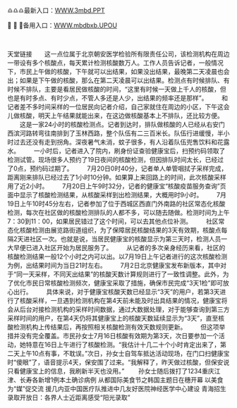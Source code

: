 <p>
	♎♎♎最新入口：<a href="http://www.baidu.com/link?url=6MA2SWnO3Raqke39an_0PUxosM6ZrUGzi1BN9tNnlPW&wd">WWW.3mbd.PPT</a> 
	<p>
		📱
📱
📱备用入口：<a href="http://www.baidu.com/link?url=6MA2SWnO3Raqke39an_0PUxosM6ZrUGzi1BN9tNnlPW&wd">WWW.mbdbxb.UPOU</a> 
	</p>
	<p>
		<br />
	</p>
	<p>
		天堂链接　　这一点位属于北京朝安医学检验所有限责任公司，该检测机构在周边一带设有多个核酸点，每天累计检测核酸数万人。工作人员告诉记者，一般情况下，市民上午做的核酸，下午就可以出结果，如果没出结果，最晚第二天凌晨也会出；如果是下午做的核酸，那么在第二天凌晨可以出结果。检测点有时候排队、有时候不排队，主要是看居民做核酸的时间，“这里有时候一天做上千人的核酸，但也是有时多点、有时少点，不管人多还是人少，出结果的频率还是那样”。
　　和记者差不多时间采样的一位居民向记者介绍，自己家就住在周边的小区，下午这会儿做核酸，明天上午结果就能出来，在这边做核酸基本上不排队，还比较方便。
　　这是一家24小时的核酸检测点。记者到达时，排队做核酸的人已经从右安门西滨河路转弯往南排到了玉林西路，整个队伍有二三百米长。队伍行进缓慢，半小时过去还没有走到拐角。深夜暑气未消，蚊子很多，有人沿着队伍兜售饮料和花露水。
　　一小时后，记者进入了院内，刷身份证查验健康宝后，扫预约码领取了检测试管。现场很多人预约了19日夜间的核酸检测，但因排队时间太长，已经过了0点，预约码过期了。
　　7月20日0时40分，记者单人单管咽拭子采样完成，距离刚来排队已经过去了1小时10分钟。如果算上来回路上的时间，此次核酸采样用了近2小时。
　　7月20日上午9时32分，记者的健康宝“核酸疫苗服务查询”页面中显示了核酸检测结果，从核酸采样到出检测结果，大概用时9小时。
　　7月19日上午10时45分左右，记者参加了位于西城区西直门外南路的社区常态化核酸检测，每次在社区做的核酸检测排队的人都不多，可以随去随做。检测时间为上午7：30到11：00，如果居民错过了这个时间，可以去其他点位补测。
　　社区常态化核酸检测由展览路街道组织，为了保障居民核酸结果的3天有效期，核酸点每隔2天进社区一次。也就是说，当居民健康宝的核酸显示为第三天时，检测人员一大早便已进入社区开始为居民服务了。
　　从记者的多次亲身经历来看，社区的核酸检测结果一般12个小时之内可以出。以7月19日上午记者进行的这次核酸检测为例，出结果时间为当日21时左右。
　　7月2日北京健康宝发布新版本，其中对于“同一天采样，不同天出结果”的核酸天数计算规则进行了一致性调整。此外，为了优化市民日常核酸检测频次，健康宝采取了措施，确保市民完成“3天1检”即可放心出行。
　　具体来说，对于健康宝核酸天数已经显示“3天”的用户，若第3天进行了核酸采样，一旦遇到检测机构在第4天前未能及时出具结果的情况，健康宝将会从后台对接检测机构的采样时间数据，通过大数据处理，对于能够查询到第三方采样时间的用户，在第4天仍将其健康宝上的核酸天数延续显示为“3天”，直至核酸检测机构上传结果后，再按照相关核酸检测有效天数规则更新。
　　但这项举措并没有完全覆盖。市民孙女士7月16日核酸有效期为第3天，次日要参加一个活动，她特意在16日上午进行了核酸检测。“我估计十几二十个小时肯定出来了，第二天上午10点有事，不耽误。”次日，孙女士自驾车抵达活动现场，在门口扫健康宝时“傻眼”了，语音提示4天，保安围了过来。“我解释了，昨天做过核酸，但保安说只看健康宝上的信息，我刷新半天也没用。”
　　孙女士随后拨打了1234重庆江津、长寿各新增1例本土确诊病例
从都国际美食节之韩国主题日在穗开幕 以美食为“媒”促交流
援几内亚中国医疗队推进中几友好医院神经医学中心建设
青海招生录取开放日：各界人士近距离感受“阳光录取”
	</p>

